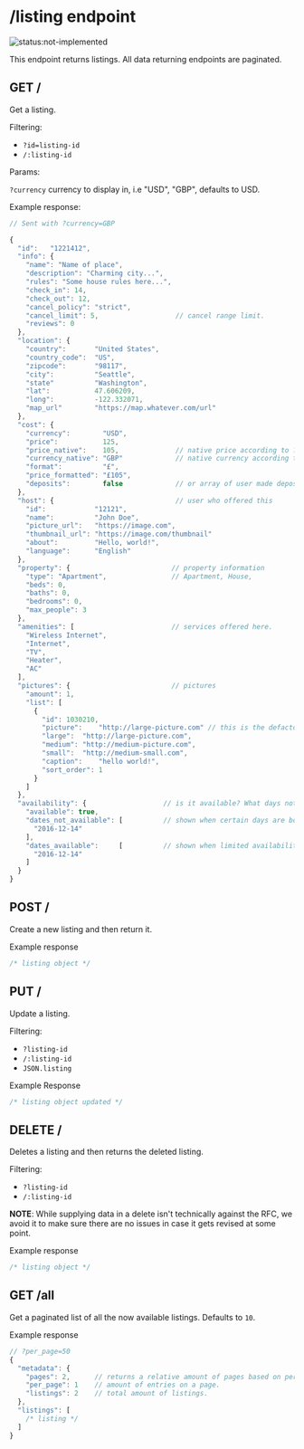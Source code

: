 # /listing endpoint

![status:not-implemented](https://img.shields.io/badge/status-not--implemented-red.svg?style=flat-square)

This endpoint returns listings. All data returning endpoints are paginated.

## GET /

Get a listing.

Filtering:

* `?id=listing-id`
* `/:listing-id`

Params:

`?currency` currency to display in, i.e "USD", "GBP", defaults to USD.

Example response:

```js
// Sent with ?currency=GBP

{
  "id":   "1221412",
  "info": {
    "name": "Name of place",
    "description": "Charming city...",
    "rules": "Some house rules here...",
    "check_in": 14,
    "check_out": 12,
    "cancel_policy": "strict",
    "cancel_limit": 5,                   // cancel range limit.
    "reviews": 0
  },
  "location": {
    "country":       "United States",
    "country_code":  "US",
    "zipcode":       "98117",
    "city":          "Seattle",
    "state"          "Washington",
    "lat":           47.606209,
    "long":          -122.332071,
    "map_url"        "https://map.whatever.com/url"
  },
  "cost": {
    "currency":        "USD",
    "price":           125,
    "price_native":    105,              // native price according to ?currency
    "currency_native": "GBP"             // native currency according to ?currency
    "format":          "£",
    "price_formatted": "£105",
    "deposits":        false             // or array of user made deposits.
  },
  "host": {                              // user who offered this
    "id":            "12121",
    "name":          "John Doe",
    "picture_url":   "https://image.com",
    "thumbnail_url": "https://image.com/thumbnail"
    "about":         "Hello, world!",
    "language":      "English"
  },
  "property": {                         // property information
    "type": "Apartment",                // Apartment, House,
    "beds": 0,
    "baths": 0,
    "bedrooms": 0,
    "max_people": 3
  },
  "amenities": [                        // services offered here.
    "Wireless Internet",
    "Internet",
    "TV",
    "Heater",
    "AC"
  ],
  "pictures": {                         // pictures
    "amount": 1,
    "list": [
      {
        "id": 1030210,
        "picture":    "http://large-picture.com" // this is the defacto default.
        "large":  "http://large-picture.com",
        "medium": "http://medium-picture.com",
        "small":  "http://medium-small.com",
        "caption":    "hello world!",
        "sort_order": 1
      }
    ]
  },
  "availability": {                   // is it available? What days not. UTC.
    "available": true,
    "dates_not_available": [          // shown when certain days are booked, but always available otherwise.
      "2016-12-14"
    ],
    "dates_available":     [          // shown when limited availability
      "2016-12-14"
    ]
  }
}
```

## POST /

Create a new listing and then return it.

Example response

```js
/* listing object */
```

## PUT /

Update a listing.

Filtering:

* `?listing-id`
* `/:listing-id`
* `JSON.listing`

Example Response

```js
/* listing object updated */
```

## DELETE /

Deletes a listing and then returns the deleted listing.

Filtering:

* `?listing-id`
* `/:listing-id`

**NOTE**: While supplying data in a delete isn't technically
against the RFC, we avoid it to make sure there are no issues in case
it gets revised at some point.

Example response

```js
/* listing object */
```


## GET /all

Get a paginated list of all the now available listings. Defaults to `10`.

Example response

```js
// ?per_page=50
{
  "metadata": {
    "pages": 2,      // returns a relative amount of pages based on per page.
    "per_page": 1    // amount of entries on a page.
    "listings": 2    // total amount of listings.
  },
  "listings": [
    /* listing */
  ]
}
```
